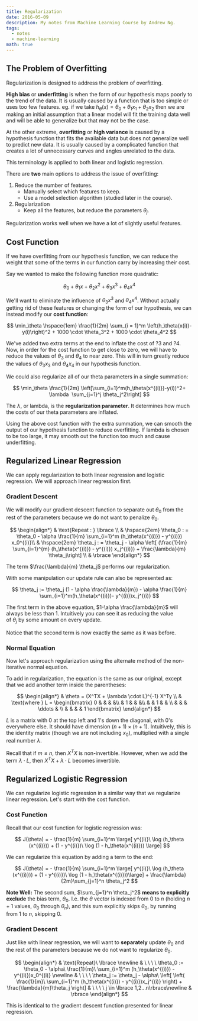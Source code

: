 ```yaml
---
title: Regularization
date: 2016-05-09
description: My notes from Machine Learning Course by Andrew Ng.
tags:
  - notes
  - machine-learning
math: true
---
```


## The Problem of Overfitting

Regularization is designed to address the problem of overfitting.

**High bias** or **underfitting** is when the form of our hypothesis maps poorly to the trend of the data. It is usually caused by a function that is too simple or uses too few features. eg. if we take $h_\theta(x) = \theta_0 + \theta_1 x_1+ \theta_2 x_2$ then we are making an initial assumption that a linear model will fit the training data well and will be able to generalize but that may not be the case.

At the other extreme, **overfitting** or **high variance** is caused by a hypothesis function that fits the available data but does not generalize well to predict new data. It is usually caused by a complicated function that creates a lot of unnecessary curves and angles unrelated to the data.

This terminology is applied to both linear and logistic regression.

There are **two** main options to address the issue of overfitting:

1. Reduce the number of features.
   - Manually select which features to keep.
   - Use a model selection algorithm (studied later in the course).
2. Regularization
   - Keep all the features, but reduce the parameters $\theta_j$.

Regularization works well when we have a lot of slightly useful features.

## Cost Function

If we have overfitting from our hypothesis function, we can reduce the weight that some of the terms in our function carry by increasing their cost.

Say we wanted to make the following function more quadratic:

$$
\theta_0 + \theta_1 x + \theta_2 x^2 + \theta_3 x^3 + \theta_4 x^4
$$

We'll want to eliminate the influence of $\theta_3 x^3$ and $\theta_4 x^4$. Without actually getting rid of these features or changing the form of our hypothesis, we can instead modify our **cost function**:

$$
\min_\theta \hspace{1em}  \frac{1}{2m} \sum_{i = 1}^m  \left(h_\theta(x(i))-y(i)\right)^2 + 1000 \cdot \theta_3^2 + 1000 \cdot \theta_4^2
$$

We've added two extra terms at the end to inflate the cost of ?3 and ?4. Now, in order for the cost function to get close to zero, we will have to reduce the values of $\theta_3$ and $\theta_4$ to near zero. This will in turn greatly reduce the values of $\theta_3x_3$ and $\theta_4x_4$ in our hypothesis function.

We could also regularize all of our theta parameters in a single summation:

$$
\min_\theta \frac{1}{2m} \left[\sum_{i=1}^m(h_\theta(x^{(i)})-y(i))^2+ \lambda  \sum_{j=1}^j \theta_j^2\right]
$$

The $\lambda$, or lambda, is the **regularization parameter**. It determines how much the costs of our theta parameters are inflated.

Using the above cost function with the extra summation, we can smooth the output of our hypothesis function to reduce overfitting. If lambda is chosen to be too large, it may smooth out the function too much and cause underfitting.

## Regularized Linear Regression

We can apply regularization to both linear regression and logistic regression. We will approach linear regression first.

### Gradient Descent

We will modify our gradient descent function to separate out $\theta_0$ from the rest of the parameters because we do not want to penalize $\theta_0$.

$$
\begin{align*}
& \text{Repeat : } \lbrace \\
& \hspace{2em} \theta_0 : = \theta_0 - \alpha \frac{1}{m} \sum_{i=1}^m (h_\theta(x^{(i)}) - y^{(i)}) x_0^{(i)}\\
& \hspace{2em} \theta_j : =  \theta_j - \alpha \left[ (\frac{1}{m} \sum_{i=1}^{m} (h_\theta(x^{(i)}) - y^{(i)}) x_j^{(i)}) + \frac{\lambda}{m} \theta_j\right] \\
& \rbrace
\end{align*}
$$

The term $\frac{\lambda}{m} \theta_j$ performs our regularization.

With some manipulation our update rule can also be represented as:

$$
\theta_j := \theta_j (1 - \alpha \frac{\lambda}{m}) - \alpha \frac{1}{m} \sum_{i=1}^m(h_\theta(x^{(i)})- y^{(i)})x_j^{(i)}
$$

The first term in the above equation, $1-\alpha \frac{\lambda}{m}$ will always be less than 1. Intuitively you can see it as reducing the value of $\theta_j$ by some amount on every update.

Notice that the second term is now exactly the same as it was before.

### Normal Equation

Now let's approach regularization using the alternate method of the non-iterative normal equation.

To add in regularization, the equation is the same as our original, except that we add another term inside the parentheses:

$$
\begin{align*}
& \theta = (X^TX + \lambda \cdot L)^{-1} X^Ty \\
& \text{where } L =
\begin{bmatrix}
0 & & & &\\
& 1  & & &\\
& & 1 & & \\
&  & & \ddots & \\
& & &  & 1
\end{bmatrix}
\end{align*}
$$

$L$ is a matrix with $0$ at the top left and $1$'s down the diagonal, with $0$'s everywhere else. It should have dimension $(n+1)×(n+1)$. Intuitively, this is the identity matrix (though we are not including $x_0$), multiplied with a single real number $\lambda$.

Recall that if $m\leq n$, then $X^TX$ is non-invertible. However, when we add the term $\lambda \cdot L$, then $X^TX + \lambda \cdot L$ becomes invertible.

## Regularized Logistic Regression

We can regularize logistic regression in a similar way that we regularize linear regression. Let's start with the cost function.

### Cost Function

Recall that our cost function for logistic regression was:

$$
J(\theta) = - \frac{1}{m} \sum_{i=1}^m \large[ y^{(i)}\ \log (h_\theta (x^{(i)})) + (1 - y^{(i)})\ \log (1 - h_\theta(x^{(i)})) \large]
$$

We can regularize this equation by adding a term to the end:

$$
J(\theta) = - \frac{1}{m} \sum_{i=1}^m \large[ y^{(i)}\ \log (h_\theta (x^{(i)})) + (1 - y^{(i)})\ \log (1 - h_\theta(x^{(i)}))\large] + \frac{\lambda}{2m}\sum_{j=1}^n \theta_j^2
$$

**Note Well:** The second sum, $\sum_{j=1}^n \theta_j^2$ **means to explicitly exclude** the bias term, $\theta_0$. I.e. the $\theta$ vector is indexed from $0$ to $n$ (holding $n+1$ values, $\theta_0$ through $\theta_n$), and this sum explicitly skips $\theta_0$, by running from $1$ to $n$, skipping $0$.

### Gradient Descent

Just like with linear regression, we will want to **separately** update $\theta_0$ and the rest of the parameters because we do not want to regularize $\theta_0$.

$$
\begin{align*}
& \text{Repeat}\ \lbrace \newline
& \ \ \ \ \theta_0 := \theta_0 - \alpha\ \frac{1}{m}\ \sum_{i=1}^m (h_\theta(x^{(i)}) - y^{(i)})x_0^{(i)} \newline
& \ \ \ \ \theta_j := \theta_j - \alpha\ \left[ \left( \frac{1}{m}\ \sum_{i=1}^m (h_\theta(x^{(i)}) - y^{(i)})x_j^{(i)} \right) + \frac{\lambda}{m}\theta_j \right] & \ \ \ \ j \in \lbrace 1,2...n\rbrace\newline
& \rbrace
\end{align*}
$$

This is identical to the gradient descent function presented for linear regression.
